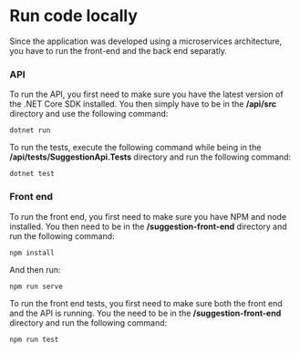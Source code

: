 # Run code locally
Since the application was developed using a microservices architecture, you have to run the front-end and the back end separatly.

### API
To run the API, you first need to make sure you have the latest version of the .NET Core SDK installed. You then simply have to be in the **/api/src** directory and use the following command:

 ``` dotnet run ```

 To run the tests, execute the following command while being in the **/api/tests/SuggestionApi.Tests** directory and run the following command:

  ``` dotnet test ```

 ### Front end
 To run the front end, you first need to make sure you have NPM and node installed. You then need to be in the **/suggestion-front-end** directory and run the following command:

``` npm install ```

And then run:

``` npm run serve ```

To run the front end tests, you first need to make sure both the front end and the API is running. You the need to be in the **/suggestion-front-end** directory and run the following command:

  ``` npm run test ```

